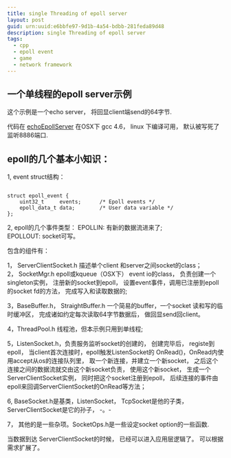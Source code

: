 ```yaml
---
title: single Threading of epoll server
layout: post
guid: urn:uuid:e6bbfe97-9d1b-4a54-bdbb-281feda89d48
description: single Threading of epoll server
tags:
  - cpp
  - epoll event
  - game
  - network framework
---
```


## 一个单线程的epoll server示例
这个示例是一个echo server， 将回显client端send的64字节.  

代码在 <a href='https://github.com/liutaihua/echoEpollServer'>echoEpollServer</a> 
在OSX下 gcc 4.6， linux 下编译可用， 默认被写死了监听8886端口.

## epoll的几个基本小知识：
1, event struct结构：  
<pre><code>
struct epoll_event {
    uint32_t     events;      /* Epoll events */
    epoll_data_t data;        /* User data variable */
};  
</code></pre>

2, epoll的几个事件类型：
EPOLLIN: 有新的数据流进来了;  
EPOLLOUT: socket可写。  

包含的组件有：  

1， ServerClientSocket.h 描述单个client 和server之间socket的class；  
2， SocketMgr.h epoll或kqueue（OSX下） event io的class， 负责创建一个singleton实例， 注册新的socket到epoll， 设置event事件，调用已注册到epoll的socket fd的方法， 完成写入和读取数据的;  


3，BaseBuffer.h， StraightBuffer.h 一个简易的buffer，一个socket 读和写的临时缓冲区， 完成诸如约定每次读取64字节数据后， 做回显send回client。  


4，ThreadPool.h 线程池，但本示例只用到单线程;  


5，ListenSocket.h，负责服务监听socket的创建的， 创建完毕后， registe到epoll， 当client首次连接时，epoll触发ListenSocket的 OnRead()，OnRead内使用accept从os的连接队列里， 取一个新连接，并建立一个新socket， 之后这个连接之间的数据流就交由这个新socket负责， 使用这个新socket， 生成一个ServerClientSocket实例， 同时把这个socket注册到epoll， 后续连接的事件由epoll来回调ServerClientSocket的OnRead等方法；  


6, BaseSocket.h是基类，ListenSocket， TcpSocket是他的子类， ServerClientSocket是它的孙子， -。-  


7， 其他的是一些杂项。SocketOps.h是一些设定socket option的一些函数.  

当数据到达 ServerClientSocket的时候， 已经可以进入应用层逻辑了。 可以根据需求扩展了。
